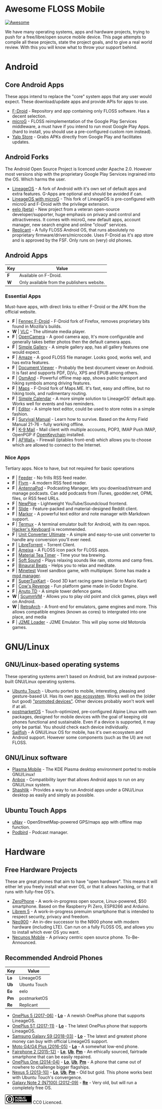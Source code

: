 # Awesome FLOSS Mobile

[![Awesome](https://awesome.re/badge.svg)](https://awesome.re)

We have many operating systems, apps and hardware projects, trying to push for a free/libre/open source mobile device. This page attempts to compile all these projects, state the project goals, and to give a real world review. With this you will know what to throw your support behind.

# Android

## Core Android Apps

These apps intend to replace the "core" system apps that any user would expect. These download/update apps and provide APIs for apps to use.

* [F-Droid](https://f-droid.org/) - Repository and app containing only FLOSS software. Has a decent selection.
* [microG](https://microg.org/) - FLOSS reimplementation of the Google Play Services middleware, a must have if you intend to run most Google Play Apps. (hard to install, you should use a pre-configured custom rom instead).
* [Yalp Store](https://f-droid.org/en/packages/com.github.yeriomin.yalpstore/) - Grabs APKs directly from Google Play and facilitates updates.

## Android Forks

The Android Open Source Project is licenced under Apache 2.0. However most versions ship with the proprietary Google Play Services ingrained into the OS. Which harms the user.

* [LineageOS](https://lineageos.org/) - A fork of Android with it's own set of default apps and extra features. G-Apps are optional and should be avoided if can.
* [LineageOS with microG](https://lineage.microg.org/) - This fork of LineageOS is pre-configured with microG and F-Droid with the privilege extension.
* [eelo (beta)](https://e.foundation/) - New project from a veteran open-source developer/supporter, huge emphasis on privacy and control and attractiveness. It comes with microG, new default apps, account manager, new search engine and online "cloud" services.
* [Replicant](https://www.replicant.us/) - A fully FLOSS Android OS, that runs absolutely no proprietary firmware/drivers/microcode. Uses F-Droid as it's app store and is approved by the FSF. Only runs on (very) old phones.

## Android Apps



| Key   | Value                                       |
|-------|---------------------------------------------|
| **F** | Available on F-Droid.                       |
| **W** | Only available from the publishers website. |

### Essential Apps

Must-have apps, with direct links to either F-Droid or the APK from the official website.

* **F** | [Fennec F-Droid](https://f-droid.org/packages/org.mozilla.fennec_fdroid/) - F-Droid fork of Firefox, removes proprietary bits found in Mozilla's builds.
* **W** | [VLC](https://www.videolan.org/vlc/download-android.html) - The ultimate media player.
* **F** | [OpenCamera](https://f-droid.org/packages/net.sourceforge.opencamera/) - A good camera app, It's more configurable and generally takes better photos then the default camera apps.
* **F** | [Simple Gallery](https://f-droid.org/en/packages/com.simplemobiletools.gallery/) - A simple gallery app, has all gallery features one would expect.
* **F** | [Amaze](https://f-droid.org/en/packages/com.amaze.filemanager/) - A good FLOSS file manager. Looks good, works well, and has extra features.
* **F** | [Document Viewer](https://f-droid.org/en/packages/org.sufficientlysecure.viewer/) - Probably the best document viewer on Android. It is fast and supports PDF, DjVu, XPS and EPUB among others.
* **F** | [OsmAnd](https://f-droid.org/en/packages/net.osmand.plus/) - Powerful offline map app, shows public transport and hiking symbols among driving features.
* **F** | [Maps](https://f-droid.org/en/packages/com.github.axet.maps/) - F-Droid fork of Maps.ME. It's fast, easy and offline, but no hiking tools, and rudimentary routing.
* **F** | [Simple Calendar](https://f-droid.org/en/packages/com.simplemobiletools.calendar/) - A more simple solution to LineageOS' default app. Works well for events and has reminders.
* **F** | [Editor](https://f-droid.org/en/packages/org.billthefarmer.editor/) - A simple text editor, could be used to store notes in a simple fashion.
* **F** | [Survival Manual](https://f-droid.org/en/packages/org.ligi.survivalmanual/) - Learn how to survive. Based on the Army Field Manual 21-76 - fully working offline.
* **F** | [K-9 Mail](https://f-droid.org/en/packages/com.fsck.k9/) - Mail client with multiple accounts, POP3, IMAP Push IMAP, OpenPGP if [OpenKeychain](https://f-droid.org/fr/packages/org.sufficientlysecure.keychain/) installed.
* **F** | [AFWall+](https://f-droid.org/en/packages/dev.ukanth.ufirewall/) - Firewall (iptables front-end) which allows you to choose which are allowed to connect to the Internet. 

### Nice Apps

Tertiary apps. Nice to have, but not required for basic operations

* **F** | [Feeder](https://f-droid.org/en/packages/com.nononsenseapps.feeder/) - No frills RSS feed reader.
* **F** | [Flym](https://f-droid.org/en/packages/net.frju.flym/) - A modern RSS feed reader.
* **F** | [AntennaPod](https://f-droid.org/packages/de.danoeh.antennapod/) - Podcasting Manager, lets you download/stream and manage podcasts. Can add podcasts from iTunes, gpodder.net, OPML files, or RSS feed URLs.
* **F** | [NewPipe](https://f-droid.org/en/packages/org.schabi.newpipe/) - Lightweight YouTube/Soundcloud frontend.
* **F** | [Slide](https://f-droid.org/en/packages/me.ccrama.redditslide/) - Feature-packed and material-designed Reddit client.
* **F** | [Markor](https://f-droid.org/en/packages/net.gsantner.markor/) - A powerful text editor and note manager with Markdown support.
* **F** | [Termux](https://f-droid.org/en/packages/com.termux/) - A terminal emulator built for Android, with its own repos. [Hacker's Keyboard](https://f-droid.org/en/packages/org.pocketworkstation.pckeyboard/) is recommended.
* **F** | [Unit Converter Ultimate](https://f-droid.org/en/packages/com.physphil.android.unitconverterultimate/) - A simple and easy-to-use unit converter to handle any conversion you'll ever need.
* **F** | [LibreTorrent](https://f-droid.org/en/packages/org.proninyaroslav.libretorrent/) - Torrent Client.
* **F** | [Ameixa](https://f-droid.org/en/packages/org.xphnx.ameixa/) - A FLOSS icon pack for FLOSS apps.
* **F** | [Material Tea Timer](https://f-droid.org/packages/org.ligi.materialteatimer/) - Time your tea brewing.
* **F** | [Soft Sound](https://f-droid.org/en/packages/org.mcxa.softsound/) - Plays relaxing sounds like rain, storms and camp fires.
* **F** | [Binaural Beats](https://f-droid.org/en/packages/com.github.axet.binauralbeats/) - Helps you to relax and meditate.
* **F** | [Minetest](https://f-droid.org/en/packages/net.minetest.minetest/) Voxel sandbox game, with multiplayer. Some has made a [mod manager](https://f-droid.org/en/packages/com.rubenwardy.minetestmodmanager/).
* **F** | [SuperTuxKart](https://f-droid.org/en/packages/org.supertuxkart.stk/) - Good 3D kart racing game (similar to Mario Kart)
* **F** | [Cow's Revenge](https://f-droid.org/en/packages/org.pipoypipagames.cowsrevenge/) - Fun platform game made in Godot Engine.
* **F** | [Anuto TD](https://f-droid.org/en/packages/ch.logixisland.anuto/) - A simple tower defence game.
* **W** | [ScummVM](https://www.scummvm.org/) - Allows you to play old point and click games, plays well on Android.
* **W** | [RetroArch](https://www.retroarch.com/?page=platforms) - A front-end for emulators, game engines and more. This allows compatible engines (known as cores) to intergrated into one place, and media
* **F** | [J2ME Loader](https://f-droid.org/en/packages/ru.playsoftware.j2meloader/) - J2ME Emulator. This will play some old Motorola games.

# GNU/Linux

## GNU/Linux-based operating systems

These operating systems aren't based on Android, but are instead purpose-built GNU/Linux operating systems.

* [Ubuntu Touch](https://ubuntu-touch.io/) - Ubuntu ported to mobile, interesting, pleasing and gesture-based UI. Has its own [app ecosystem](https://open-store.io/). Works well on the (older but good) ["promoted devices"](https://ubports.com/devices/promoted-devices). Other devices probably won't work well if at all.
* [postmarketOS](https://postmarketos.org/) - Touch-optimized, pre-configured Alpine Linux with own packages, designed for mobile devices with the goal of keeping old phones functional and sustainable. Even if a device is supported, it may only be partial. You should check each device individually.
* [Sailfish](https://en.wikipedia.org/wiki/Sailfish_OS) - A GNU/Linux OS for mobile, has it's own ecosystem and Android support. However some components (such as the UI) are not FLOSS.

## GNU/Linux software

* [Plasma Mobile](https://www.plasma-mobile.org/) - The KDE Plasma desktop environment ported to mobile GNU/Linux!
* [Anbox](https://anbox.io/) - Compatibility layer that allows Android apps to run on any GNU/Linux system.
* [Shashlik](http://www.shashlik.io/) - Provides a way to run Android apps under a GNU/Linux desktop as easily and simply as possible.

## Ubuntu Touch Apps

* [uNav](https://open-store.io/app/navigator.costales) - OpenStreetMap-powered GPS/maps app with offline map function.
* [Podbird](https://open-store.io/app/com.mikeasoft.podbird) - Podcast manager.

# Hardware

## Free Hardware Projects

These are great phones that aim to have "open hardware". This means it will either let you freely install what ever OS, or that it allows hacking, or that it runs with fully-free OS's.

* [ZeroPhone](https://www.crowdsupply.com/arsenijs/zerophone) - A work-in-progress open source, Linux-powered, $50 smartphone. Based on the Raspberry Pi Zero, ESP8266 and Arduino.
* [Librem 5](https://puri.sm/products/librem-5/) - A work-in-progress premuim smartphone that is intended to respect security, privacy and freedom.
* [Neo900](https://neo900.org/) - An in-dev successor to the N900 phone with modern hardware (including LTE). Can run on a fully FLOSS OS, and allows you to install which ever OS you want.
* [Necunos Mobile](https://necunos.com/mobile/) - A privacy centric open source phone. To-Be-Announced.

## Recommended Android Phones

| Key    | Value        |
|--------|--------------|
| **Lo** | LineageOS    |
| **Ub** | Ubuntu Touch |
| **Eo** | eelo         |
| **Pm** | postmarketOS |
| **Re** | Replicant    |

* [OnePlus 5 (2017-06)](https://en.wikipedia.org/wiki/OnePlus_5) - **[Lo](https://wiki.lineageos.org/devices/cheeseburger)** - A newish OnePlus phone that supports LineageOS. 
* [OnePlus 5T (2017-11)](https://en.wikipedia.org/wiki/OnePlus_5T) - **[Lo](https://wiki.lineageos.org/devices/dumpling)** - The latest OnePlus phone that supports LineageOS.
* [Samsung Galaxy S9 (2018-03)](https://en.wikipedia.org/wiki/Samsung_Galaxy_S9) - **[Lo](https://wiki.lineageos.org/devices/starlte)** - The latest and greatest phone money can buy with official LineageOS support.
* [Moto G4/G4 Plus (2016-05)](https://en.wikipedia.org/wiki/Moto_G4) - **[Lo](https://wiki.lineageos.org/devices/athene)** - A somewhat low-end phone.
* [Fairphone 2 (2015-12)](https://en.wikipedia.org/wiki/Fairphone_2) - **[Lo](https://wiki.lineageos.org/devices/FP2)**, **[Ub](https://devices.ubuntu-touch.io/device/FP2)**, **[Pm](https://wiki.postmarketos.org/wiki/Fairphone_2_(fairphone-fp2))** - An ethically sourced, fairtrade smartphone that can be easily repaired.
* [OnePlus One (2014-04)](https://en.wikipedia.org/wiki/OnePlus_One) - **[Lo](https://wiki.lineageos.org/devices/bacon)**, **[Ub](https://devices.ubuntu-touch.io/device/bacon)**, **[Pm](https://wiki.postmarketos.org/wiki/OnePlus_One_(oneplus-bacon))** - A phone that came out of nowhere to challenge bigger flagships.
* [Nexus 5 (2013-10)](https://en.wikipedia.org/wiki/Nexus_5) - **[Lo](https://wiki.lineageos.org/devices/hammerhead)**, **[Ub](https://devices.ubuntu-touch.io/device/hammerhead)**, **[Pm](https://wiki.postmarketos.org/wiki/Google_Nexus_5_(lg-hammerhead))** - Old but gold. This phone works best with Ubuntu Touch's convergence.
* [Galaxy Note 2 (N7100) (2012-09)](https://en.wikipedia.org/wiki/Samsung_Galaxy_Note_II) - **[Re](https://redmine.replicant.us/projects/replicant/wiki/GalaxyNote2N7100)** - Very old, but will run a completely free OS.

![Public Domain (CC0)](pd.png) CC0 Licenced.